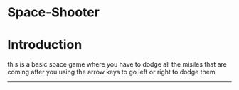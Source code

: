 # Space-Shooter


# Introduction
this is a basic space game where you have to dodge all the misiles that are coming after you using the arrow keys to go left or right to dodge them

---
